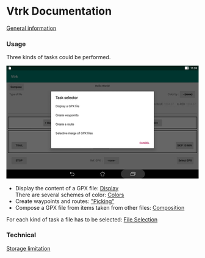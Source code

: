 # Vtrk Documentation

[General information](../README.md)


### Usage

Three kinds of tasks could be performed.

![Tasks](Gallery/Tasks.jpg)

+ Display the content of a GPX file: [Display](Display.md)  
 There are several schemes of color: [Colors](Colors.md)
+ Create waypoints and routes: ["Picking"](Picking.md)
+ Compose a GPX file from items taken from other
 files: [Composition](Composition.md)

For each kind of task a file has to be selected: [File Selection](File.md)

### Technical

[Storage limitation](SAF.md)


